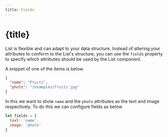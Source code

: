 ```yaml
---
title: Fields
---
```


# {title}

List is flexible and can adapt to your data structure. Instead of altering your attributes
to conform to the List's structure, you can use the `fields` property to specify which attributes
should be used by the List component.

A snippet of one of the items is below

```json
{
  "name": "Fruits",
  "photo": "/examples/fruits.jpg"
}
```

In this we want to show `name` and the `photo` attributes as the text and image respectively.
To do this we can configure fields as below

```js
let fields = {
  text: 'name',
  image: 'photo'
}
```
